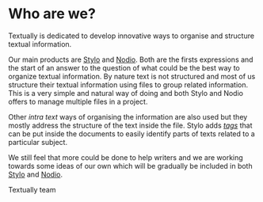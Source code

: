 




# Who are we?

Textually is dedicated to develop innovative ways to organise and structure textual information. 

Our main products are [Stylo](/stylo) and [Nodio](/nodio). Both are the firsts expressions and the start of an 
answer to the question of what could be the best way to organize textual information. By nature 
text is not structured and most of us structure their textual information using files to group related information. This is a very simple 
and natural way of doing and both Stylo and Nodio offers to manage multiple files in a project.   

Other _intra text_ ways of organising the information are also used but they mostly address the structure of the text inside the file. 
Stylo adds _[tags](/stylo/documentation/stylo-essentials#textAttributesAndHighlight)_ that can be put inside the documents to easily identify parts of texts related to a particular subject.   

We still feel that more could be done to help writers and we are working towards some ideas of our own which will be gradually be
included in both [Stylo](/stylo) and [Nodio](/nodio).

Textually team  
